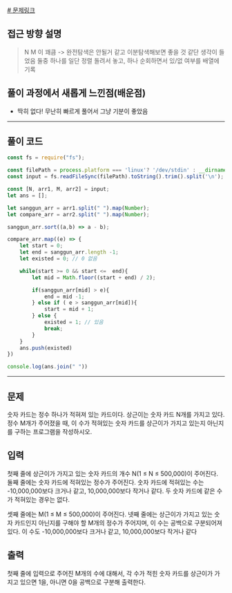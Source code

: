 
[# 문제링크](https://www.acmicpc.net/problem/11286)

## 접근 방향 설명
> N M 이 꽤큼 ->  완전탐색은 안될거 같고 이분탐색해보면 좋을 것 같단 생각이 들었음
> 둘중 하나를 일단 정렬 돌려서 놓고, 하나 순회하면서 있/없 여부를 배열에 기록  


## 풀이 과정에서 새롭게 느낀점(배운점)

- 딱히 없다! 무난히 빠르게 풀어서 그냥 기분이 좋았음

---

## 풀이 코드

```js
const fs = require("fs");

const filePath = process.platform === 'linux'? '/dev/stdin' : __dirname + '/input.txt';
const input = fs.readFileSync(filePath).toString().trim().split('\n');

const [N, arr1, M, arr2] = input;
let ans = [];

let sanggun_arr = arr1.split(" ").map(Number);
let compare_arr = arr2.split(" ").map(Number);

sanggun_arr.sort((a,b) => a - b);

compare_arr.map((e) => {
    let start = 0;
    let end = sanggun_arr.length -1;
    let existed = 0; // 0 없음 

    while(start >= 0 && start <=  end){
        let mid = Math.floor((start + end) / 2);

        if(sanggun_arr[mid] > e){
            end = mid -1;
        } else if ( e > sanggun_arr[mid]){
            start = mid + 1; 
        } else {
            existed = 1; // 있음
            break;
        }
    }
    ans.push(existed)
})

console.log(ans.join(" "))
```

---

## 문제
숫자 카드는 정수 하나가 적혀져 있는 카드이다. 상근이는 숫자 카드 N개를 가지고 있다. 정수 M개가 주어졌을 때, 이 수가 적혀있는 숫자 카드를 상근이가 가지고 있는지 아닌지를 구하는 프로그램을 작성하시오.

## 입력
첫째 줄에 상근이가 가지고 있는 숫자 카드의 개수 N(1 ≤ N ≤ 500,000)이 주어진다. 둘째 줄에는 숫자 카드에 적혀있는 정수가 주어진다. 숫자 카드에 적혀있는 수는 -10,000,000보다 크거나 같고, 10,000,000보다 작거나 같다. 두 숫자 카드에 같은 수가 적혀있는 경우는 없다.

셋째 줄에는 M(1 ≤ M ≤ 500,000)이 주어진다. 넷째 줄에는 상근이가 가지고 있는 숫자 카드인지 아닌지를 구해야 할 M개의 정수가 주어지며, 이 수는 공백으로 구분되어져 있다. 이 수도 -10,000,000보다 크거나 같고, 10,000,000보다 작거나 같다

## 출력
첫째 줄에 입력으로 주어진 M개의 수에 대해서, 각 수가 적힌 숫자 카드를 상근이가 가지고 있으면 1을, 아니면 0을 공백으로 구분해 출력한다.


